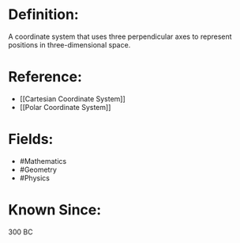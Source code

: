 

# Definition:
A coordinate system that uses three perpendicular axes to represent positions in three-dimensional space.

# Reference:
- [[Cartesian Coordinate System]]
- [[Polar Coordinate System]]

# Fields: 
- #Mathematics
- #Geometry
- #Physics

# Known Since:
300 BC

